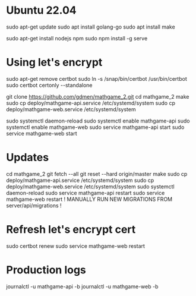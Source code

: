 # Ubuntu 22.04
sudo apt-get update
sudo apt install golang-go
sudo apt install make

sudo apt-get install nodejs npm
sudo npm install -g serve

# Using let's encrypt
sudo apt-get remove certbot
sudo ln -s /snap/bin/certbot /usr/bin/certbot
sudo certbot certonly --standalone

git clone https://github.com/gdmen/mathgame_2.git
cd mathgame_2
make
sudo cp deploy/mathgame-api.service /etc/systemd/system
sudo cp deploy/mathgame-web.service /etc/systemd/system

sudo systemctl daemon-reload
sudo systemctl enable mathgame-api
sudo systemctl enable mathgame-web
sudo service mathgame-api start
sudo service mathgame-web start

# Updates
cd mathgame_2
git fetch --all
git reset --hard origin/master
make
sudo cp deploy/mathgame-api.service /etc/systemd/system
sudo cp deploy/mathgame-web.service /etc/systemd/system
sudo systemctl daemon-reload
sudo service mathgame-api restart
sudo service mathgame-web restart
! MANUALLY RUN NEW MIGRATIONS FROM server/api/migrations !

# Refresh let's encrypt cert
sudo certbot renew
sudo service mathgame-web restart

# Production logs
journalctl -u mathgame-api -b
journalctl -u mathgame-web -b
